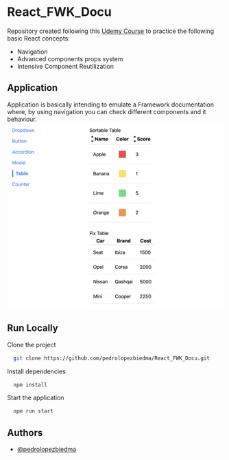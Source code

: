 # React_FWK_Docu

Repository created following this [Udemy Course](https://www.udemy.com/course/react-redux/) to practice the following basic React concepts:

- Navigation
- Advanced components props system
- Intensive Component Reutilization

## Application

Application is basically intending to emulate a Framework documentation where, by using navigation you can check different components and it behaviour.
![Screenshot](src/utils/FWK_Docu.png)

## Run Locally

Clone the project

```bash
  git clone https://github.com/pedrolopezbiedma/React_FWK_Docu.git
```

Install dependencies

```bash
  npm install
```

Start the application

```bash
  npm run start
```

## Authors

- [@pedrolopezbiedma](https://github.com/pedrolopezbiedma)

